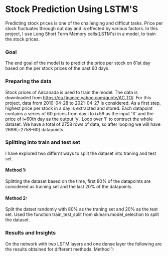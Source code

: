 # Stock Prediction Using LSTM'S
Predicting stock prices is one of the challenging and difficut tasks. Price per stock fluctuates through out day and is effected by various factors. In this project, I use Long Short Term Memory cells(LSTM's) in a model, to train the stock prices.  
### Goal
The end goal of the model is to predict the price per stock on 61st day based on the per stock prices of the past 60 days.
### Preparing the data
Stock prices of Aircanada is used to train the model. The data is downloaded from https://ca.finance.yahoo.com/quote/AC.TO/. For this project, data from 2010-04-28	 to 2021-04-27 is considered. As a first step, highest price per stock in a day is extracted and stored. Each datapoint contains a series of 60 prices from day i to i+59 as the input 'X' and the price of i+60th day as the output 'y'. Loop over 'i' to contruct the whole dataset.  We have a total of 2758 rows of data, so after looping we will have 2698(=2758-60) datapoints.
### Splitting into train and test set
I have explored two differnt ways to split the dataset into traning and test set.
#### Method 1:
Splitting the dataset based on the time, first 80% of the datapoints are considered as training set and the last 20% of the datapoints.
#### Method 2:
Split the datset randomly with 80% as the traning set and 20% as the test set. Used the function train_test_split from sklearn.model_selection to split the dataset. 

### Results and Insights

On the network with two LSTM layers and one dense layer the following are the results obtained for different methods.
Method 1: 
